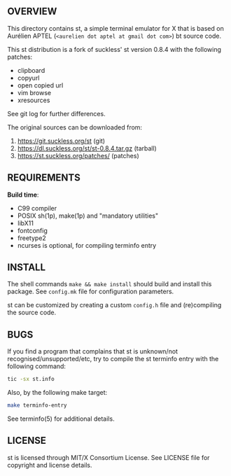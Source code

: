 OVERVIEW
--------
This directory contains st, a simple terminal emulator for X that is
based on Aurélien APTEL (`<aurelien dot aptel at gmail dot com>`) bt
source code.

This st distribution is a fork of suckless' st version 0.8.4 with the
following patches:
- clipboard
- copyurl
- open copied url
- vim browse
- xresources

See git log for further differences.

The original sources can be downloaded from:
1. https://git.suckless.org/st                 (git)
2. https://dl.suckless.org/st/st-0.8.4.tar.gz  (tarball)
3. https://st.suckless.org/patches/            (patches)


REQUIREMENTS
------------
**Build time**:
- C99 compiler
- POSIX sh(1p), make(1p) and "mandatory utilities"
- libX11
- fontconfig
- freetype2
- ncurses is optional, for compiling terminfo entry


INSTALL
-------
The shell commands `make && make install` should build and install
this package.  See `config.mk` file for configuration parameters.

st can be customized by creating a custom `config.h` file and
(re)compiling the source code.


BUGS
----
If you find a program that complains that st is unknown/not
recognised/unsupported/etc, try to compile the st terminfo entry with
the following command:

```sh
tic -sx st.info
```

Also, by the following make target:

```sh
make terminfo-entry
```

See terminfo(5) for additional details.


LICENSE
-------
st is licensed through MIT/X Consortium License.
See LICENSE file for copyright and license details.

